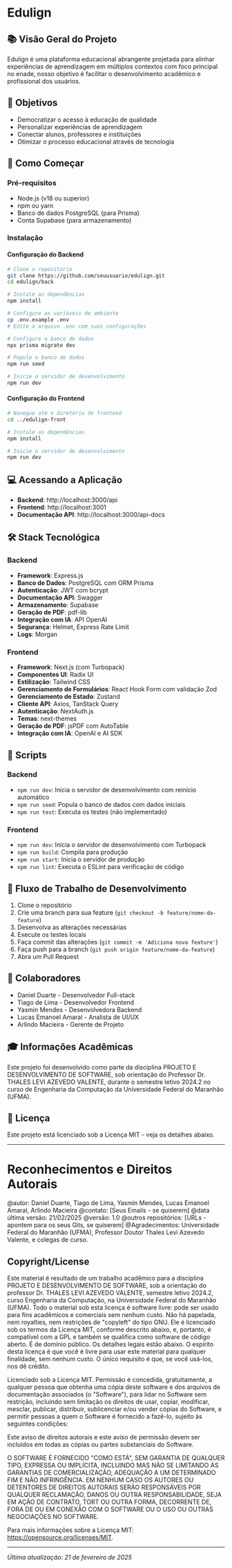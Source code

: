 # Edulign

## 📚 Visão Geral do Projeto
Edulign é uma plataforma educacional abrangente projetada para alinhar experiências de aprendizagem em múltiplos contextos com foco principal no enade, nosso objetivo é facilitar o desenvolvimento acadêmico e profissional dos usuários.

## 🎯 Objetivos
- Democratizar o acesso à educação de qualidade
- Personalizar experiências de aprendizagem
- Conectar alunos, professores e instituições
- Otimizar o processo educacional através de tecnologia

## 🚀 Como Começar

### Pré-requisitos
- Node.js (v18 ou superior)
- npm ou yarn
- Banco de dados PostgreSQL (para Prisma)
- Conta Supabase (para armazenamento)

### Instalação

#### Configuração do Backend
```bash
# Clone o repositório
git clone https://github.com/seuusuario/edulign.git
cd edulign/back

# Instale as dependências
npm install

# Configure as variáveis de ambiente
cp .env.example .env
# Edite o arquivo .env com suas configurações

# Configure o banco de dados
npx prisma migrate dev

# Popule o banco de dados
npm run seed

# Inicie o servidor de desenvolvimento
npm run dev
```

#### Configuração do Frontend
```bash
# Navegue até o diretório do frontend
cd ../edulign-front

# Instale as dependências
npm install

# Inicie o servidor de desenvolvimento
npm run dev
```

## 💻 Acessando a Aplicação
- **Backend**: http://localhost:3000/api
- **Frontend**: http://localhost:3001
- **Documentação API**: http://localhost:3000/api-docs

## 🛠️ Stack Tecnológica

### Backend
- **Framework**: Express.js
- **Banco de Dados**: PostgreSQL com ORM Prisma
- **Autenticação**: JWT com bcrypt
- **Documentação API**: Swagger
- **Armazenamento**: Supabase
- **Geração de PDF**: pdf-lib
- **Integração com IA**: API OpenAI
- **Segurança**: Helmet, Express Rate Limit
- **Logs**: Morgan

### Frontend
- **Framework**: Next.js (com Turbopack)
- **Componentes UI**: Radix UI
- **Estilização**: Tailwind CSS
- **Gerenciamento de Formulários**: React Hook Form com validação Zod
- **Gerenciamento de Estado**: Zustand
- **Cliente API**: Axios, TanStack Query
- **Autenticação**: NextAuth.js
- **Temas**: next-themes
- **Geração de PDF**: jsPDF com AutoTable
- **Integração com IA**: OpenAI e AI SDK

## 📝 Scripts

### Backend
- `npm run dev`: Inicia o servidor de desenvolvimento com reinício automático
- `npm run seed`: Popula o banco de dados com dados iniciais
- `npm run test`: Executa os testes (não implementado)

### Frontend
- `npm run dev`: Inicia o servidor de desenvolvimento com Turbopack
- `npm run build`: Compila para produção
- `npm run start`: Inicia o servidor de produção
- `npm run lint`: Executa o ESLint para verificação de código

## 🔄 Fluxo de Trabalho de Desenvolvimento
1. Clone o repositório
2. Crie uma branch para sua feature (`git checkout -b feature/nome-da-feature`)
3. Desenvolva as alterações necessárias
4. Execute os testes locais
5. Faça commit das alterações (`git commit -m 'Adiciona nova feature'`)
6. Faça push para a branch (`git push origin feature/nome-da-feature`)
7. Abra um Pull Request

## 👥 Colaboradores
- Daniel Duarte - Desenvolvedor Full-stack
- Tiago de Lima - Desenvolvedor Frontend
- Yasmin Mendes - Desenvolvedora Backend
- Lucas Emanoel Amaral - Analista de UI/UX
- Arlindo Macieira - Gerente de Projeto

## 🎓 Informações Acadêmicas
Este projeto foi desenvolvido como parte da disciplina PROJETO E DESENVOLVIMENTO DE SOFTWARE, sob orientação do Professor Dr. THALES LEVI AZEVEDO VALENTE, durante o semestre letivo 2024.2 no curso de Engenharia da Computação da Universidade Federal do Maranhão (UFMA).

## 📄 Licença
Este projeto está licenciado sob a Licença MIT - veja os detalhes abaixo.

---

# Reconhecimentos e Direitos Autorais
@autor: Daniel Duarte, Tiago de Lima, Yasmin Mendes, Lucas Emanoel Amaral, Arlindo Macieira
@contato: [Seus Emails - se quiserem]
@data última versão: 21/02/2025
@versão: 1.0
@outros repositórios: [URLs - apontem para os seus Gits, se quiserem]
@Agradecimentos: Universidade Federal do Maranhão (UFMA), Professor Doutor
Thales Levi Azevedo Valente, e colegas de curso.

## Copyright/License
Este material é resultado de um trabalho acadêmico para a disciplina PROJETO E
DESENVOLVIMENTO DE SOFTWARE, sob a orientação do professor Dr.
THALES LEVI AZEVEDO VALENTE, semestre letivo 2024.2, curso Engenharia
da Computação, na Universidade Federal do Maranhão (UFMA). Todo o material
sob esta licença é software livre: pode ser usado para fins acadêmicos e comerciais
sem nenhum custo. Não há papelada, nem royalties, nem restrições de "copyleft" do
tipo GNU. Ele é licenciado sob os termos da Licença MIT, conforme descrito abaixo,
e, portanto, é compatível com a GPL e também se qualifica como software de código
aberto. É de domínio público. Os detalhes legais estão abaixo. O espírito desta
licença é que você é livre para usar este material para qualquer finalidade, sem
nenhum custo. O único requisito é que, se você usá-los, nos dê crédito.

Licenciado sob a Licença MIT. Permissão é concedida, gratuitamente, a qualquer
pessoa que obtenha uma cópia deste software e dos arquivos de documentação
associados (o "Software"), para lidar no Software sem restrição, incluindo sem
limitação os direitos de usar, copiar, modificar, mesclar, publicar, distribuir,
sublicenciar e/ou vender cópias do Software, e permitir pessoas a quem o Software
é fornecido a fazê-lo, sujeito às seguintes condições:

Este aviso de direitos autorais e este aviso de permissão devem ser incluídos em todas
as cópias ou partes substanciais do Software.

O SOFTWARE É FORNECIDO "COMO ESTÁ", SEM GARANTIA DE
QUALQUER TIPO, EXPRESSA OU IMPLÍCITA, INCLUINDO MAS NÃO SE
LIMITANDO ÀS GARANTIAS DE COMERCIALIZAÇÃO, ADEQUAÇÃO A UM
DETERMINADO FIM E NÃO INFRINGÊNCIA. EM NENHUM CASO OS
AUTORES OU DETENTORES DE DIREITOS AUTORAIS SERÃO
RESPONSÁVEIS POR QUALQUER RECLAMAÇÃO, DANOS OU OUTRA
RESPONSABILIDADE, SEJA EM AÇÃO DE CONTRATO, TORT OU OUTRA
FORMA, DECORRENTE DE, FORA DE OU EM CONEXÃO COM O
SOFTWARE OU O USO OU OUTRAS NEGOCIAÇÕES NO SOFTWARE.

Para mais informações sobre a Licença MIT: https://opensource.org/licenses/MIT.

---

*Última atualização: 21 de fevereiro de 2025*
